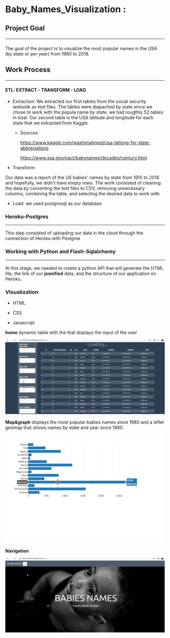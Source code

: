 # Baby_Names_Visualization :

## Project Goal <hr/>

The goal of the project is to visualize the most popular names in the USA (by state or per year) from 1980 to 2018.

## Work Process <hr/>

#### ETL: EXTRACT - TRANSFORM - LOAD

* Extraction:
  We extracted our first tables from the social security webside as text files. The tables were diapached by state since we chose to work with the popula name by state, we had rougthly 52 tables in total. Our second table is the USA latitude and longitude for each state that we extracted from Kaggle.


    + Sources:
  
        https://www.kaggle.com/washimahmed/usa-latlong-for-state-abbreviations

        https://www.ssa.gov/oact/babynames/decades/century.html

* Transform:
  
Our data was a report of the US babies' names by state from 1910 to 2018 and hopefully, we didn't have empty rows. The work consisted of cleaning the data by converting the text files to CSV, removing unnecessary columns, combining the table, and selecting the desired data to work with.

* Load:
we used postgresql as our database

### Heroku-Postgres <hr/>

This step consisted of uploading our data in the cloud through the connection of Heroku  with Postgres 


### Working with Python and Flash-Sqlalchemy <hr/>

At this stage, we needed to create a python API that will generate the HTML file, the link of our __jsonified__ data, and the structure of our application on Heroku. 


### VIsualization

+ HTML

+ CSS

+ Javascript


**home**   dynamic table with the that  displays the input of the user 


![](static/Resources/project_2_gift.gif)

 
**Map&graph**   displays the most popular babies names since 1980 and a leflet geomap that shows names by state and year since 1980.

![](static/Resources/project_2_gift_3.gif)

**Navigation** 

![](static/Resources/project_2_gift_2.gif)








